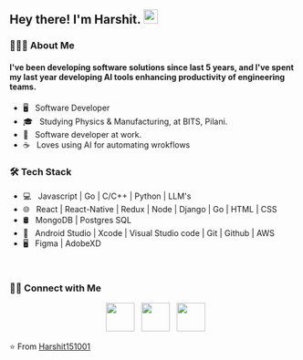 <h2> Hey there! I'm Harshit. <img src="https://github.com/souvikguria98/souvikguria98/blob/master/Hi.gif" width="25"></h2>


<h3> 👨🏻‍💻 About Me </h3>

<h4>I've been developing software solutions since last 5 years, and I've spent my last year developing AI tools enhancing productivity of engineering teams.</h4>

- 🖥 &nbsp; Software Developer
- 🎓 &nbsp; Studying Physics & Manufacturing, at BITS, Pilani.
- 💼 &nbsp; Software developer at work.
- ☕ &nbsp;  Loves using AI for automating wrokflows 

<h3>🛠 Tech Stack</h3>

- 💻 &nbsp; Javascript | Go | C/C++ | Python | LLM's
- 🌐 &nbsp; React | React-Native | Redux | Node | Django | Go | HTML | CSS
- 🛢 &nbsp; MongoDB | Postgres SQL
- 🔧 &nbsp; Android Studio | Xcode | Visual Studio code | Git | Github | AWS
- 🖥 &nbsp; Figma | AdobeXD 

<br>

<h3> 🤝🏻 Connect with Me </h3>

<p align="center"> 
&nbsp; <a href="https://www.instagram.com/harshitshukla70/" target="_blank" rel="noopener noreferrer"><img src="https://img.icons8.com/plasticine/100/000000/instagram-new.png" width="50" /></a>  
&nbsp; <a href="https://www.linkedin.com/in/harshitshukla-upstore/" target="_blank" rel="noopener noreferrer"><img src="https://img.icons8.com/plasticine/100/000000/linkedin.png" width="50" /></a>
&nbsp; <a href="mailto:f20190829@pilani.bits-pilani.ac.in" target="_blank" rel="noopener noreferrer"><img src="https://img.icons8.com/plasticine/100/000000/gmail.png"  width="50" /></a>
</p>

⭐️ From [Harshit151001](https://github.com/Harshit151001)

